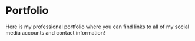 # Portfolio
Here is my professional portfolio where you can find links to all of my social media accounts and contact information!
